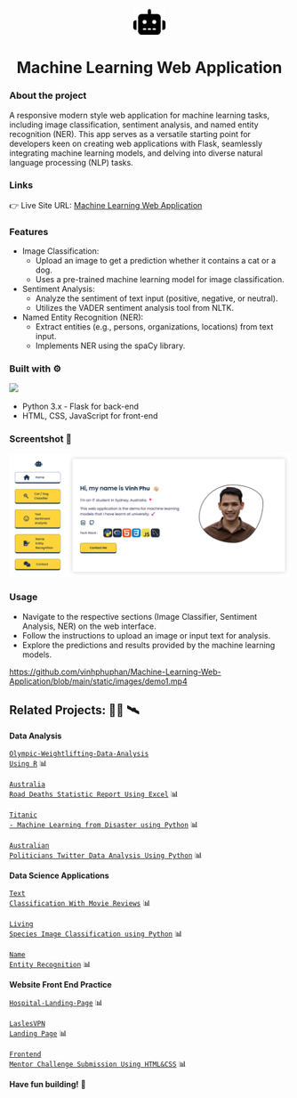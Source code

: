 <div align='center'><img src='https://raw.githubusercontent.com/vinhphuphan/Machine-Learning-Web-Application/main/static/images/robot-solid.svg' style="width: 6vw"/> 
  <h1 >Machine Learning Web Application</h1>
</div>

### About the project

<p>A responsive modern style web application for machine learning tasks, including image classification, sentiment analysis, and named entity recognition (NER). This app serves as a versatile starting point for developers keen on creating web applications with Flask, seamlessly integrating machine learning models, and delving into diverse natural language processing (NLP) tasks.</p>

### Links
👉 Live Site URL: [Machine Learning Web Application](http://74.226.193.39/)

### Features
- Image Classification:
  - Upload an image to get a prediction whether it contains a cat or a dog.
  - Uses a pre-trained machine learning model for image classification.
- Sentiment Analysis:
  - Analyze the sentiment of text input (positive, negative, or neutral).
  - Utilizes the VADER sentiment analysis tool from NLTK.
- Named Entity Recognition (NER):
  - Extract entities (e.g., persons, organizations, locations) from text input.
  - Implements NER using the spaCy library.

### Built with ⚙️
[![](https://skillicons.dev/icons?i=py,flask,html,css,js)](https://skillicons.dev)
- Python 3.x - Flask for back-end
- HTML, CSS, JavaScript for front-end

### Screentshot 📸
<img src="https://raw.githubusercontent.com/vinhphuphan/Machine-Learning-Web-Application/main/static/images/site_screentshot.png" style="max-width: 100%">

### Usage
- Navigate to the respective sections (Image Classifier, Sentiment Analysis, NER) on the web interface.
- Follow the instructions to upload an image or input text for analysis.
- Explore the predictions and results provided by the machine learning models.

https://github.com/vinhphuphan/Machine-Learning-Web-Application/blob/main/static/images/demo1.mp4

## Related Projects: 👨‍💻 🛰️

**Data Analysis**

<code>[Olympic-Weightlifting-Data-Analysis Using R](https://github.com/vinhphuphan/Olympic-Weightlifting-Data-Analysis)</code> 📊

<code>[Australia Road Deaths Statistic Report Using Excel](https://github.com/vinhphuphan/Australia-Road-Deaths-Statistic)</code> 📊

<code>[Titanic - Machine Learning from Disaster using Python](https://github.com/vinhphuphan/Titanic-Machine-Learning-from-Disaster)</code> 📊

<code>[Australian Politicians Twitter Data Analysis Using Python](https://github.com/vinhphuphan/Tweets-Analysis)</code> 📊

**Data Science Applications**

<code>[Text Classification With Movie Reviews](https://github.com/vinhphuphan/Text-Classification-With-Movie-Reviews/)</code> 📊

<code>[Living Species Image Classification using Python](https://github.com/vinhphuphan/Living-Species-Image-Classification)</code> 📊

<code>[Name Entity Recognition](https://github.com/vinhphuphan/Name-Entity-Recognition)</code> 📊

**Website Front End Practice**

<code>[Hospital-Landing-Page](https://github.com/vinhphuphan/Hospital-Landing-Page/)</code> 📊

<code>[LaslesVPN Landing Page](https://github.com/vinhphuphan/Lasles-VPN-Landing-Page)</code> 📊

<code>[Frontend Mentor Challenge Submission Using HTML&CSS](https://github.com/vinhphuphan/Frontendmentor-Challenge-HTML-CSS)</code> 📊

**Have fun building!** 🚀
